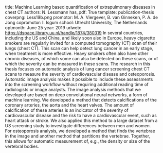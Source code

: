 title: Machine Learning based quantification of extrapulmonary diseases in chest CT
authors: N. Lessmann
has_pdf: True
template: publication-thesis
coverpng: Less19b.png
promotor: M. A. Viergever, B. van Ginneken, P. A. de Jong
copromotor: I. Isgum
school: Utrecht University, The Netherlands
optmonth: June 25
year: 2019
urlweb: https://dspace.library.uu.nl/handle/1874/380319
In several countries, including the US and China, and likely soon also in Europe, heavy cigarette smokers are regularly invited for a computed tomography (CT) scan of their lungs (chest CT). This scan can help detect lung cancer in an early stage, when treatment is more effective. Heavy smokers often also have other chronic diseases, of which some can also be detected on these scans, or of which the severity can be measured in these scans. The research in this thesis focuses on automatic analysis of lung cancer screening chest CT scans to measure the severity of cardiovascular disease and osteoporosis. Automatic image analysis makes it possible to include these assessments into the screening workflow without requiring additional reading time of radiologists or image analysts. The image analysis methods that we developed are based on deep convolutional neural networks, a form of machine learning. We developed a method that detects calcifications of the coronary arteries, the aorta and the heart valves. The amount of calcification of these arteries is an indicator of the severity of cardiovascular disease and the risk to have a cardiovascular event, such as heart attack or stroke. We also applied this method to a large dataset from a US screening study to investigate differences between men and women. For osteoporosis analysis, we developed a method that finds the vertebrae in the image and another method that partitions the vertebrae. Together, this allows for automatic measurement of, e.g., the density or size of the vertebral bodies.

